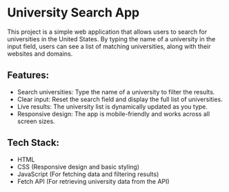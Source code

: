 # University Search App

This project is a simple web application that allows users to search for universities in the United States. By typing the name of a university in the input field, users can see a list of matching universities, along with their websites and domains.

## Features:
- Search universities: Type the name of a university to filter the results.
- Clear input: Reset the search field and display the full list of universities.
- Live results: The university list is dynamically updated as you type.
- Responsive design: The app is mobile-friendly and works across all screen sizes.

## Tech Stack:
- HTML
- CSS (Responsive design and basic styling)
- JavaScript (For fetching data and filtering results)
- Fetch API (For retrieving university data from the API)